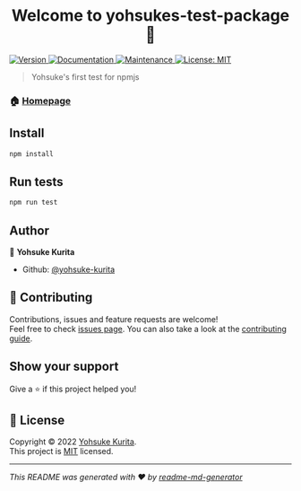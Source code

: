 <h1 align="center">Welcome to yohsukes-test-package 👋</h1>
<p>
  <a href="https://www.npmjs.com/package/yohsukes-test-package" target="_blank">
    <img alt="Version" src="https://img.shields.io/npm/v/yohsukes-test-package.svg">
  </a>
  <a href="https://github.com/yohsuke-kurita/yohsukes-test-package#readme" target="_blank">
    <img alt="Documentation" src="https://img.shields.io/badge/documentation-yes-brightgreen.svg" />
  </a>
  <a href="https://github.com/yohsuke-kurita/yohsukes-test-package/graphs/commit-activity" target="_blank">
    <img alt="Maintenance" src="https://img.shields.io/badge/Maintained%3F-yes-green.svg" />
  </a>
  <a href="https://github.com/yohsuke-kurita/yohsukes-test-package/blob/master/LICENSE" target="_blank">
    <img alt="License: MIT" src="https://img.shields.io/github/license/yohsuke-kurita/yohsukes-test-package" />
  </a>
</p>

> Yohsuke's first test for npmjs

### 🏠 [Homepage](https://github.com/yohsuke-kurita/yohsukes-test-package#readme)

## Install

```sh
npm install
```

## Run tests

```sh
npm run test
```

## Author

👤 **Yohsuke Kurita**

* Github: [@yohsuke-kurita](https://github.com/yohsuke-kurita)

## 🤝 Contributing

Contributions, issues and feature requests are welcome!<br />Feel free to check [issues page](https://github.com/yohsuke-kurita/yohsukes-test-package/issues). You can also take a look at the [contributing guide](https://github.com/yohsuke-kurita/yohsukes-test-package/blob/master/CONTRIBUTING.md).

## Show your support

Give a ⭐️ if this project helped you!

## 📝 License

Copyright © 2022 [Yohsuke Kurita](https://github.com/yohsuke-kurita).<br />
This project is [MIT](https://github.com/yohsuke-kurita/yohsukes-test-package/blob/master/LICENSE) licensed.

***
_This README was generated with ❤️ by [readme-md-generator](https://github.com/kefranabg/readme-md-generator)_